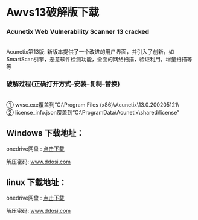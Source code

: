 <h1>Awvs13破解版下载</h1>
<h3>Acunetix Web Vulnerability Scanner 13 cracked</h3>
<br>
Acunetix第13版: 新版本提供了一个改进的用户界面，并引入了创新，如SmartScan引擎，恶意软件检测功能，全面的网络扫描，验证利用，增量扫描等等 <br>
<h3>破解过程{正确打开方式–安装–复制–替换}</h3>
<br>
① wvsc.exe覆盖到“C:\Program Files (x86)\Acunetix\13.0.200205121\<br>
② license_info.json覆盖到“C:\ProgramData\Acunetix\shared\license”<br>

<h2>Windows 下载地址：</h2>

onedrive网盘 : [点击下载](https://le6-my.sharepoint.com/:u:/g/personal/s1cniixn7_sysu_edu_pl/Eal78fQQ1nFGhwkg1DzSi6QBnaH8l7O9Rg1fKw2RVpY2UQ?e=oUaR5v)

解压密码: www.ddosi.com 

<h2>linux 下载地址：</h2>

onedrive网盘 : [点击下载](https://le6-my.sharepoint.com/:u:/g/personal/s1cniixn7_sysu_edu_pl/EUkoVMZaNlhDg1zl7Bnu5z8BzhFwNPulNuUFFKIxrg2qwA?e=gSqgjH)

解压密码: www.ddosi.com 
